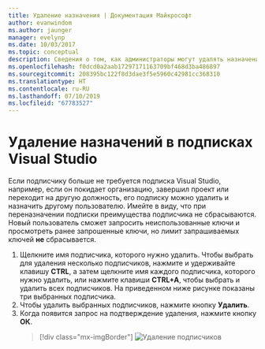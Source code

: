 ```yaml
---
title: Удаление назначения | Документация Майкрософт
author: evanwindom
ms.author: jaunger
manager: evelynp
ms.date: 10/03/2017
ms.topic: conceptual
description: Сведения о том, как администраторы могут удалять назначения подписок
ms.openlocfilehash: f0dcd0a2aab17297171163709bf468d3ba486897
ms.sourcegitcommit: 208395bc122f8d3dae3f5e5960c42981cc368310
ms.translationtype: HT
ms.contentlocale: ru-RU
ms.lasthandoff: 07/10/2019
ms.locfileid: "67783527"
---
```

# <a name="deleting-assignments-in-visual-studio-subscriptions"></a>Удаление назначений в подписках Visual Studio

Если подписчику больше не требуется подписка Visual Studio, например, если он покидает организацию, завершил проект или переходит на другую должность, его подписку можно удалить и назначить другому пользователю. Имейте в виду, что при переназначении подписки преимущества подписчика не сбрасываются.  Новый пользователь сможет запросить неиспользованные ключи и просмотреть ранее запрошенные ключи, но лимит запрашиваемых ключей **не** сбрасывается.
1. Щелкните имя подписчика, которого нужно удалить. Чтобы выбрать для удаления несколько подписчиков, нажмите и удерживайте клавишу **CTRL**, а затем щелкните имя каждого подписчика, которого нужно удалить, или нажмите клавиши **CTRL+A**, чтобы выбрать и удалить всех подписчиков. На приведенном ниже рисунке показаны три выбранных подписчика.
2. Чтобы удалить выбранных подписчиков, нажмите кнопку **Удалить**.
3. Когда появится запрос на подтверждение удаления, нажмите кнопку **ОК**.
   > [!div class="mx-imgBorder"]
   > ![Удаление подписчиков](_img/delete-license/delete-subscribers.png)
